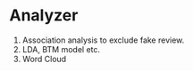 # Analyzer

1. Association analysis to exclude fake review.  
2. LDA, BTM model etc.  
3. Word Cloud